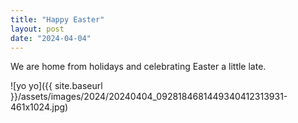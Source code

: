 ```yaml
---
title: "Happy Easter"
layout: post
date: "2024-04-04"
---
```


We are home from holidays and celebrating Easter a little late.

![yo yo]({{ site.baseurl }}/assets/images/2024/20240404_0928184681449340412313931-461x1024.jpg)

